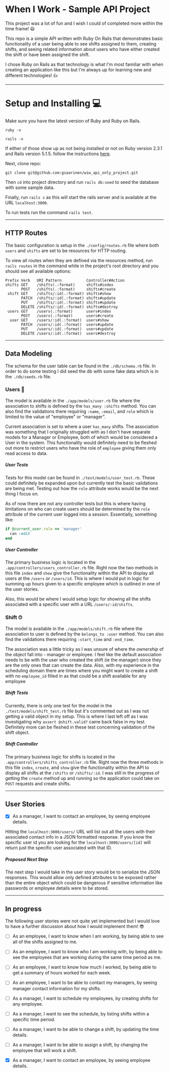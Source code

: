 # When I Work - Sample API Project

This project was a lot of fun and I wish I could of completed more within the time frame! 😃

This repo is a simple API written with Ruby On Rails that demonstrates basic functionality of a user being able to see shifts assigned to them, creating shifts, and seeing related information about users who have either created the shift or have been assigned the shift.

I chose Ruby on Rails as that technology is what I'm most familiar with when creating an application like this but I'm always up for learning new and different technologies! 👍

----------------------
# Setup and Installing 💻

Make sure you have the latest version of Ruby and Ruby on Rails.

`ruby -v`<br/>

`rails -v`

If either of those show up as not being installed or not on Ruby version 2.3.1 and Rails version 5.1.5. follow the instructions [here](http://installrails.com/steps/choose_os).

Next, clone repo:<br>

`git clone git@github.com:gsaarinen/wiw_api_only_project.git`

Then `cd` into project directory and run `rails db:seed` to seed the database with some sample data.

Finally, run `rails s` as this will start the rails server and is available at the URL `localhost:3000`.

To run tests run the command `rails test`. 

----------------------
## HTTP Routes

The basic configuration is setup in the `./config/routes.rb` file where both `users` and `shifts` are set to be resources for HTTP routing.

To view all routes when they are defined via the resources method, run `rails routes` in the command while in the project's root directory and you should see all available options:

```
Prefix Verb   URI Pattern           Controller#Action
shifts GET    /shifts(.:format)     shifts#index
       POST   /shifts(.:format)     shifts#create
 shift GET    /shifts/:id(.:format) shifts#show
       PATCH  /shifts/:id(.:format) shifts#update
       PUT    /shifts/:id(.:format) shifts#update
       DELETE /shifts/:id(.:format) shifts#destroy
 users GET    /users(.:format)      users#index
       POST   /users(.:format)      users#create
  user GET    /users/:id(.:format)  users#show
       PATCH  /users/:id(.:format)  users#update
       PUT    /users/:id(.:format)  users#update
       DELETE /users/:id(.:format)  users#destroy
```

----------------------
## Data Modeling

The schema for the user table can be found in the `./db/schema.rb` file. In order to do some testing I did seed the db with some fake data which is in the `./db/seeds.rb` file.

### Users 👤

The model is available in the `./app/models/user.rb` file where the association to shifts is defined by the `has_many :shifts` method. You can also find the validations there requiring `:name`, `:email`, and `role` which is limited to the value of "employee" or "manager".

Current association is set to where a user `has_many` shifts. The association was something that I originally struggled with as I don't have separate models for a Manager or Employee, both of which would be considered a User in the system. This functionality would definitely need to be fleshed out more to restrict users who have the role of `employee` giving them only read access to data.

##### User Tests

Tests for this model can be found in `./test/models/user_test.rb`. These could definitely be expanded upon but currently test the basic validations are being met. Testing out how the `role` attribute works would be the next thing I focus on.

As of now there are not any controller tests but this is where having limitations on who can create users should be determined by the `role` attribute of the current user logged into a session. Essentially, something like:
```ruby
if @current_user.role == 'manager'
  can :edit
end
```

##### User Controller
The primary business logic is located in the `.app/controllers/users_controller.rb` file. Right now the two methods in this file `index` and `show` give the functionality within the API to display all users at the `/users` or `/users/id`. This is where I would put in logic for summing up hours given to a specific employee which is outlined in one of the user stories.

Also, this would be where I would setup logic for showing all the shifts associated with a specific user with a URL `/users/:id/shifts`.


### Shift ⏱
The model is available in the `./app/models/shift.rb` file where the association to user is defined by the `belongs_to :user` method. You can also find the validations there requiring `:start_time` and `:end_time`.

The association was a little tricky as I was unsure of where the _ownership_ of the object fall into - manager or employee. I feel like the default association needs to be with the user who created the shift (ie the manager) since they are the only ones that can create the data. Also, with my experience in the scheduling domain there are times where you might want to create a shift with no `employee_id` filled in as that could be a shift available for any employee

##### Shift Tests
Currently, there is only one test for the model in the `./test/models/shift_test.rb` file but it's commented out as I was not getting a valid object in my setup. This is where I last left off as I was investigating why `assert @shift.valid?` came back false in my test. Definitely more can be fleshed in these test concerning validation of the shift object.

##### Shift Controller
The primary business logic for shifts is located in the `.app/controllers/shifts_controller.rb` file. Right now the three methods in this file `index`, `create`, and `show` give the functionality within the API to display all shifts at the `/shifts` or `/shifts/:id`. I was still in the progress of getting the `create` method up and running so the application could take on `POST` requests and create shifts.



---------------------

## User Stories
 - [x] As a manager, I want to contact an employee, by seeing employee details.

Hitting the `localhost:3000/users/` URL will list out all the users with their associated contact info in a JSON formatted response. If you know the specific user id you are looking for the `localhost:3000/users/[id]` will return just the specific user associated with that ID.

##### Proposed Next Step
The next step I would take in the user story would be to serialize the JSON responses. This would allow only defined attributes to be exposed rather than the entire object which could be dangerous if sensitive information like passwords or employee details were to be stored.

-----------------------

## In progress

The following user stories were not quite yet implemented but I would love to have a further discussion about how I would implement them! 😎

- [ ] As an employee, I want to know when I am working, by being able to see all of the shifts assigned to me.
- [ ] As an employee, I want to know who I am working with, by being able to see the employees that are working during the same time period as me.
- [ ] As an employee, I want to know how much I worked, by being able to get a summary of hours worked for each week.
- [ ] As an employee, I want to be able to contact my managers, by seeing manager contact information for my shifts.

- [ ] As a manager, I want to schedule my employees, by creating shifts for any employee.
- [ ] As a manager, I want to see the schedule, by listing shifts within a specific time period.
- [ ] As a manager, I want to be able to change a shift, by updating the time details.
- [ ] As a manager, I want to be able to assign a shift, by changing the employee that will work a shift.
- [x] As a manager, I want to contact an employee, by seeing employee details.
